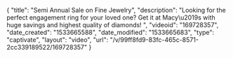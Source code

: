 {
    "title": "Semi Annual Sale on Fine Jewelry",
    "description": "Looking for the perfect engagement ring for your loved one? Get it at Macy\u2019s with huge savings and highest quality of diamonds! ",
    "videoid": "169728357",
    "date_created": "1533665588",
    "date_modified": "1533665683",
    "type": "captivate",
    "layout": "video",
    "url": "\/v\/99ff8fd9-83fc-465c-8571-2cc339189522\/169728357"
}